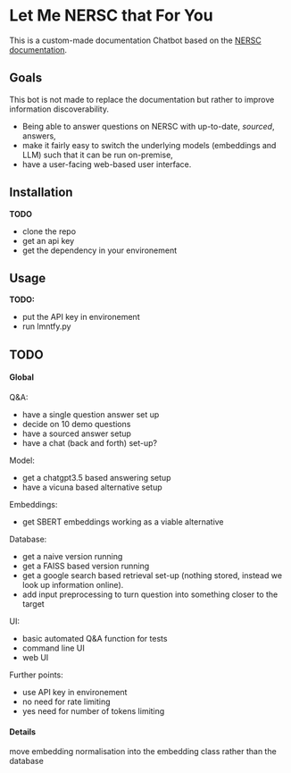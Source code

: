 # Let Me NERSC that For You

This is a custom-made documentation Chatbot based on the [NERSC documentation](https://docs.nersc.gov/).

## Goals

This bot is not made to replace the documentation but rather to improve information discoverability.

* Being able to answer questions on NERSC with up-to-date, *sourced*, answers,
* make it fairly easy to switch the underlying models (embeddings and LLM) such that it can be run on-premise,
* have a user-facing web-based user interface.

## Installation

**TODO**
- clone the repo
- get an api key
- get the dependency in your environement

## Usage

**TODO:**
- put the API key in environement
- run lmntfy.py

## TODO

#### Global

Q&A:
- have a single question answer set up
- decide on 10 demo questions
- have a sourced answer setup
- have a chat (back and forth) set-up?

Model:
- get a chatgpt3.5 based answering setup
- have a vicuna based alternative setup

Embeddings:
- get SBERT embeddings working as a viable alternative

Database:
- get a naive version running
- get a FAISS based version running
- get a google search based retrieval set-up (nothing stored, instead we look up information online).
- add input preprocessing to turn question into something closer to the target

UI:
- basic automated Q&A function for tests
- command line UI
- web UI

Further points:
- use API key in environement
- no need for rate limiting
- yes need for number of tokens limiting

#### Details

move embedding normalisation into the embedding class rather than the database